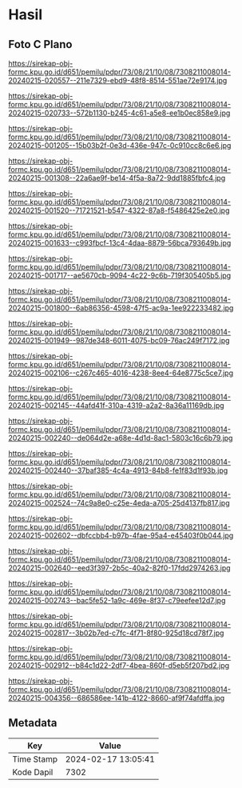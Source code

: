 # Hasil

## Foto C Plano

https://sirekap-obj-formc.kpu.go.id/d651/pemilu/pdpr/73/08/21/10/08/7308211008014-20240215-020557--211e7329-ebd9-48f8-8514-551ae72e9174.jpg

https://sirekap-obj-formc.kpu.go.id/d651/pemilu/pdpr/73/08/21/10/08/7308211008014-20240215-020733--572b1130-b245-4c61-a5e8-ee1b0ec858e9.jpg

https://sirekap-obj-formc.kpu.go.id/d651/pemilu/pdpr/73/08/21/10/08/7308211008014-20240215-001205--15b03b2f-0e3d-436e-947c-0c910cc8c6e6.jpg

https://sirekap-obj-formc.kpu.go.id/d651/pemilu/pdpr/73/08/21/10/08/7308211008014-20240215-001308--22a6ae9f-be14-4f5a-8a72-9dd1885fbfc4.jpg

https://sirekap-obj-formc.kpu.go.id/d651/pemilu/pdpr/73/08/21/10/08/7308211008014-20240215-001520--71721521-b547-4322-87a8-f5486425e2e0.jpg

https://sirekap-obj-formc.kpu.go.id/d651/pemilu/pdpr/73/08/21/10/08/7308211008014-20240215-001633--c993fbcf-13c4-4daa-8879-56bca793649b.jpg

https://sirekap-obj-formc.kpu.go.id/d651/pemilu/pdpr/73/08/21/10/08/7308211008014-20240215-001717--ae5670cb-9094-4c22-9c6b-719f305405b5.jpg

https://sirekap-obj-formc.kpu.go.id/d651/pemilu/pdpr/73/08/21/10/08/7308211008014-20240215-001800--6ab86356-4598-47f5-ac9a-1ee922233482.jpg

https://sirekap-obj-formc.kpu.go.id/d651/pemilu/pdpr/73/08/21/10/08/7308211008014-20240215-001949--987de348-6011-4075-bc09-76ac249f7172.jpg

https://sirekap-obj-formc.kpu.go.id/d651/pemilu/pdpr/73/08/21/10/08/7308211008014-20240215-002106--c267c465-4016-4238-8ee4-64e8775c5ce7.jpg

https://sirekap-obj-formc.kpu.go.id/d651/pemilu/pdpr/73/08/21/10/08/7308211008014-20240215-002145--44afd41f-310a-4319-a2a2-8a36a11169db.jpg

https://sirekap-obj-formc.kpu.go.id/d651/pemilu/pdpr/73/08/21/10/08/7308211008014-20240215-002240--de064d2e-a68e-4d1d-8ac1-5803c16c6b79.jpg

https://sirekap-obj-formc.kpu.go.id/d651/pemilu/pdpr/73/08/21/10/08/7308211008014-20240215-002440--37baf385-4c4a-4913-84b8-fe1f83d1f93b.jpg

https://sirekap-obj-formc.kpu.go.id/d651/pemilu/pdpr/73/08/21/10/08/7308211008014-20240215-002524--74c9a8e0-c25e-4eda-a705-25d4137fb817.jpg

https://sirekap-obj-formc.kpu.go.id/d651/pemilu/pdpr/73/08/21/10/08/7308211008014-20240215-002602--dbfccbb4-b97b-4fae-95a4-e45403f0b044.jpg

https://sirekap-obj-formc.kpu.go.id/d651/pemilu/pdpr/73/08/21/10/08/7308211008014-20240215-002640--eed3f397-2b5c-40a2-82f0-17fdd2974263.jpg

https://sirekap-obj-formc.kpu.go.id/d651/pemilu/pdpr/73/08/21/10/08/7308211008014-20240215-002743--bac5fe52-1a9c-469e-8f37-c79eefee12d7.jpg

https://sirekap-obj-formc.kpu.go.id/d651/pemilu/pdpr/73/08/21/10/08/7308211008014-20240215-002817--3b02b7ed-c7fc-4f71-8f80-925d18cd78f7.jpg

https://sirekap-obj-formc.kpu.go.id/d651/pemilu/pdpr/73/08/21/10/08/7308211008014-20240215-002912--b84c1d22-2df7-4bea-860f-d5eb5f207bd2.jpg

https://sirekap-obj-formc.kpu.go.id/d651/pemilu/pdpr/73/08/21/10/08/7308211008014-20240215-004356--686586ee-141b-4122-8660-af9f74afdffa.jpg


## Metadata

| Key        | Value               |
| ---------- | ------------------- |
| Time Stamp | 2024-02-17 13:05:41 |
| Kode Dapil | 7302                |




